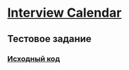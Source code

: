 # [Interview Calendar](https://rajabov-guru.github.io/interview-calendar/)
## Тестовое задание
### [Исходный код](https://github.com/Rajabov-Guru/interview-calendar/tree/master)
